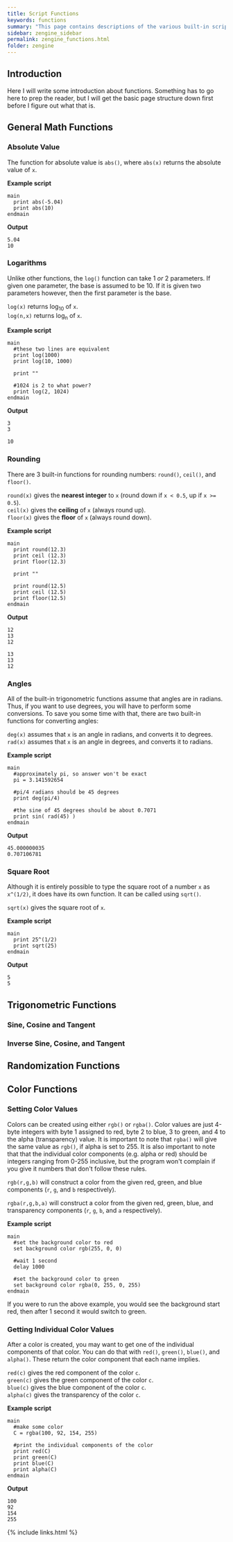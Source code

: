```yaml
---
title: Script Functions
keywords: functions
summary: "This page contains descriptions of the various built-in script functions, with examples to demonstrate proper usage."
sidebar: zengine_sidebar
permalink: zengine_functions.html
folder: zengine
---
```


## Introduction

Here I will write some introduction about functions. Something has to go here to prep the reader, but I will get the basic page structure down first before I figure out what that is.


## General Math Functions


### Absolute Value

The function for absolute value is `abs()`, where `abs(x)` returns the absolute value of `x`.

**Example script**

```
main
  print abs(-5.04)
  print abs(10)
endmain
```

**Output**

```
5.04
10
```


### Logarithms

Unlike other functions, the `log()` function can take 1 *or* 2 parameters. If given one parameter, the base is assumed to be 10. If it is given two parameters however, then the first parameter is the base.  
  
`log(x)` returns log<sub>10</sub> of `x`.  
`log(n,x)` returns log<sub>n</sub> of `x`.

**Example script**

```
main
  #these two lines are equivalent
  print log(1000)
  print log(10, 1000)

  print ""

  #1024 is 2 to what power?
  print log(2, 1024)
endmain
```

**Output**

```
3
3

10
```


### Rounding

There are 3 built-in functions for rounding numbers: `round()`, `ceil()`, and `floor()`.  
  
`round(x)` gives the **nearest integer** to `x` (round down if `x < 0.5`, up if `x >= 0.5`).  
`ceil(x)` gives the **ceiling** of `x` (always round up).  
`floor(x)` gives the **floor** of `x` (always round down).  

**Example script**

```
main
  print round(12.3)
  print ceil (12.3)
  print floor(12.3)

  print ""

  print round(12.5)
  print ceil (12.5)
  print floor(12.5)
endmain
```

**Output**

```
12
13
12

13
13
12
```


### Angles

All of the built-in trigonometric functions assume that angles are in radians. Thus, if you want to use degrees, you will have to perform some conversions. To save you some time with that, there are two built-in functions for converting angles:
  
`deg(x)` assumes that `x` is an angle in radians, and converts it to degrees.  
`rad(x)` assumes that `x` is an angle in degrees, and converts it to radians.

**Example script**

```
main
  #approximately pi, so answer won't be exact
  pi = 3.141592654

  #pi/4 radians should be 45 degrees 
  print deg(pi/4)

  #the sine of 45 degrees should be about 0.7071
  print sin( rad(45) )
endmain
```

**Output**

```
45.000000035
0.707106781
```


### Square Root

Although it is entirely possible to type the square root of a number `x` as `x^(1/2)`, it does have its own function. It can be called using `sqrt()`.  
  
`sqrt(x)` gives the square root of `x`.

**Example script**

```
main
  print 25^(1/2)
  print sqrt(25)
endmain
```

**Output**

```
5
5
```


## Trigonometric Functions

### Sine, Cosine and Tangent




### Inverse Sine, Cosine, and Tangent


## Randomization Functions



## Color Functions

### Setting Color Values

Colors can be created using either `rgb()` or `rgba()`. Color values are just 4-byte integers with byte 1 assigned to red, byte 2 to blue, 3 to green, and 4 to the alpha (transparency) value. It is important to note that `rgba()` will give the same value as `rgb()`, if alpha is set to 255. It is also important to note that that the individual color components (e.g. alpha or red) should be integers ranging from 0-255 inclusive, but the program won't complain if you give it numbers that don't follow these rules.  
  
`rgb(r,g,b)` will construct a color from the given red, green, and blue components (`r`, `g`, and `b` respectively).  

`rgba(r,g,b,a)` will construct a color from the given red, green, blue, and transparency components (`r`, `g`, `b`, and `a` respectively).

**Example script**

```
main
  #set the background color to red
  set background color rgb(255, 0, 0)

  #wait 1 second
  delay 1000

  #set the background color to green
  set background color rgba(0, 255, 0, 255)
endmain
```

If you were to run the above example, you would see the background start red, then after 1 second it would switch to green.


### Getting Individual Color Values

After a color is created, you may want to get one of the individual components of that color. You can do that with `red()`, `green()`, `blue()`, and `alpha()`. These return the color component that each name implies.  
  
`red(c)` gives the red component of the color `c`.  
`green(c)` gives the green component of the color `c`.  
`blue(c)` gives the blue component of the color `c`.  
`alpha(c)` gives the transparency of the color `c`.  


**Example script**

```
main
  #make some color
  C = rgba(100, 92, 154, 255)

  #print the individual components of the color
  print red(C)
  print green(C)
  print blue(C)
  print alpha(C)
endmain
```

**Output**

```
100
92
154
255
```


{% include links.html %}